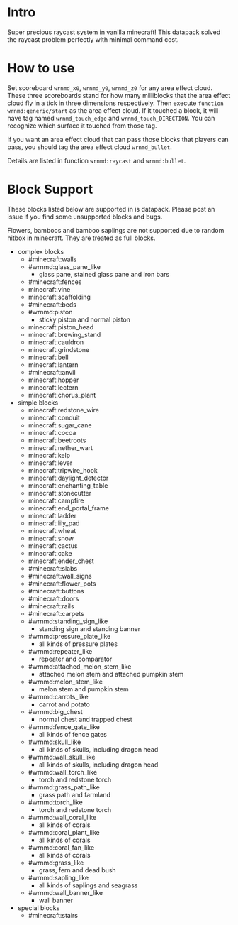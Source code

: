 # Intro
Super precious raycast system in  vanilla minecraft! This datapack solved the raycast problem perfectly with minimal command cost. 

# How to use
Set scoreboard `wrnmd_x0`, `wrnmd_y0`, `wrnmd_z0` for any area effect cloud. These three scoreboards stand for how many milliblocks that the area effect cloud fly in a tick in three dimensions respectively. Then execute `function wrnmd:generic/start` as the area effect cloud. If it touched a block, it will have tag named `wrnmd_touch_edge` and `wrnmd_touch_DIRECTION`. You can recognize which surface it touched from those tag.

If you want an area effect cloud that can pass those blocks that players can pass, you should tag the area effect cloud `wrnmd_bullet`.

Details are listed in function `wrnmd:raycast` and `wrnmd:bullet`. 

# Block Support

These blocks listed below are supported in is datapack. Please post an issue if you find some unsupported blocks and bugs.

Flowers, bamboos and bamboo saplings are not supported due to random hitbox in minecraft. They are treated as full blocks. 

* complex blocks
    * #minecraft:walls
    * #wrnmd:glass_pane_like
        * glass pane, stained glass pane and iron bars
    * #minecraft:fences
    * minecraft:vine
    * minecraft:scaffolding
    * #minecraft:beds
    * #wrnmd:piston
        * sticky piston and normal piston
    * minecraft:piston_head
    * minecraft:brewing_stand
    * minecraft:cauldron
    * minecraft:grindstone
    * minecraft:bell
    * minecraft:lantern
    * #minecraft:anvil
    * minecraft:hopper
    * minecraft:lectern
    * minecraft:chorus_plant
* simple blocks
    * minecraft:redstone_wire
    * minecraft:conduit
    * minecraft:sugar_cane
    * minecraft:cocoa
    * minecraft:beetroots
    * minecraft:nether_wart
    * minecraft:kelp
    * minecraft:lever
    * minecraft:tripwire_hook
    * minecraft:daylight_detector
    * minecraft:enchanting_table
    * minecraft:stonecutter
    * minecraft:campfire
    * minecraft:end_portal_frame
    * minecraft:ladder
    * minecraft:lily_pad
    * minecraft:wheat
    * minecraft:snow
    * minecraft:cactus
    * minecraft:cake
    * minecraft:ender_chest
    * #minecraft:slabs
    * #minecraft:wall_signs
    * #minecraft:flower_pots
    * #minecraft:buttons
    * #minecraft:doors
    * #minecraft:rails
    * #minecraft:carpets
    * #wrnmd:standing_sign_like
        * standing sign and standing banner
    * #wrnmd:pressure_plate_like
        * all kinds of pressure plates
    * #wrnmd:repeater_like
        * repeater and comparator
    * #wrnmd:attached_melon_stem_like
        * attached melon stem and attached pumpkin stem
    * #wrnmd:melon_stem_like
        * melon stem and pumpkin stem
    * #wrnmd:carrots_like
        * carrot and potato
    * #wrnmd:big_chest
        * normal chest and trapped chest
    * #wrnmd:fence_gate_like
        * all kinds of fence gates
    * #wrnmd:skull_like
        * all kinds of skulls, including dragon head
    * #wrnmd:wall_skull_like
        * all kinds of skulls, including dragon head
    * #wrnmd:wall_torch_like
        * torch and redstone torch
    * #wrnmd:grass_path_like
        * grass path and farmland
    * #wrnmd:torch_like
        * torch and redstone torch
    * #wrnmd:wall_coral_like
        * all kinds of corals
    * #wrnmd:coral_plant_like
        * all kinds of corals
    * #wrnmd:coral_fan_like
        * all kinds of corals
    * #wrnmd:grass_like
        * grass, fern and dead bush
    * #wrnmd:sapling_like
        * all kinds of saplings and seagrass
    * #wrnmd:wall_banner_like
        * wall banner
* special blocks
    * #minecraft:stairs